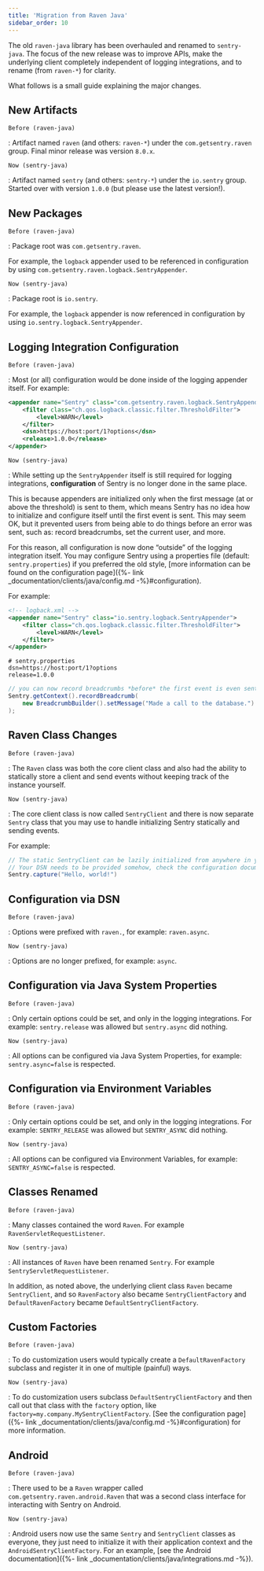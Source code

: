 ```yaml
---
title: 'Migration from Raven Java'
sidebar_order: 10
---
```


The old `raven-java` library has been overhauled and renamed to `sentry-java`. The focus of the new release was to improve APIs, make the underlying client completely independent of logging integrations, and to rename (from `raven-*`) for clarity.

What follows is a small guide explaining the major changes.

## New Artifacts

`Before (raven-java)`

: Artifact named `raven` (and others: `raven-*`) under the `com.getsentry.raven` group. Final minor release was version `8.0.x`.

`Now (sentry-java)`

: Artifact named `sentry` (and others: `sentry-*`) under the `io.sentry` group. Started over with version `1.0.0` (but please use the latest version!).

## New Packages

`Before (raven-java)`

: Package root was `com.getsentry.raven`.

  For example, the `logback` appender used to be referenced in configuration by using `com.getsentry.raven.logback.SentryAppender`.

`Now (sentry-java)`

: Package root is `io.sentry`.

  For example, the `logback` appender is now referenced in configuration by using `io.sentry.logback.SentryAppender`.

## Logging Integration Configuration

`Before (raven-java)`

: Most (or all) configuration would be done inside of the logging appender itself. For example:

  ```xml
  <appender name="Sentry" class="com.getsentry.raven.logback.SentryAppender">
      <filter class="ch.qos.logback.classic.filter.ThresholdFilter">
          <level>WARN</level>
      </filter>
      <dsn>https://host:port/1?options</dsn>
      <release>1.0.0</release>
  </appender>
  ```

`Now (sentry-java)`

: While setting up the `SentryAppender` itself is still required for logging integrations, **configuration** of Sentry is no longer done in the same place.

  This is because appenders are initialized only when the first message (at or above the threshold) is sent to them, which means Sentry has no idea how to initialize and configure itself until the first event is sent. This may seem OK, but it prevented users from being able to do things before an error was sent, such as: record breadcrumbs, set the current user, and more.

  For this reason, all configuration is now done “outside” of the logging integration itself. You may configure Sentry using a properties file (default: `sentry.properties`) if you preferred the old style, [more information can be found on the configuration page]({%- link _documentation/clients/java/config.md -%}#configuration).

  For example:

  ```xml
  <!-- logback.xml -->
  <appender name="Sentry" class="io.sentry.logback.SentryAppender">
      <filter class="ch.qos.logback.classic.filter.ThresholdFilter">
          <level>WARN</level>
      </filter>
  </appender>
  ```

  ```properties
  # sentry.properties
  dsn=https://host:port/1?options
  release=1.0.0
  ```

  ```java
  // you can now record breadcrumbs *before* the first event is even sent
  Sentry.getContext().recordBreadcrumb(
      new BreadcrumbBuilder().setMessage("Made a call to the database.").build()
  );
  ```

## Raven Class Changes

`Before (raven-java)`

: The `Raven` class was both the core client class and also had the ability to statically store a client and send events without keeping track of the instance yourself.

`Now (sentry-java)`

: The core client class is now called `SentryClient` and there is now separate `Sentry` class that you may use to handle initializing Sentry statically and sending events.

  For example:

  ```java
  // The static SentryClient can be lazily initialized from anywhere in your application.
  // Your DSN needs to be provided somehow, check the configuration documentation!
  Sentry.capture("Hello, world!")
  ```

## Configuration via DSN

`Before (raven-java)`

: Options were prefixed with `raven.`, for example: `raven.async`.

`Now (sentry-java)`

: Options are no longer prefixed, for example: `async`.

## Configuration via Java System Properties

`Before (raven-java)`

: Only certain options could be set, and only in the logging integrations. For example: `sentry.release` was allowed but `sentry.async` did nothing.

`Now (sentry-java)`

: All options can be configured via Java System Properties, for example: `sentry.async=false` is respected.

## Configuration via Environment Variables

`Before (raven-java)`

: Only certain options could be set, and only in the logging integrations. For example: `SENTRY_RELEASE` was allowed but `SENTRY_ASYNC` did nothing.

`Now (sentry-java)`

: All options can be configured via Environment Variables, for example: `SENTRY_ASYNC=false` is respected.

## Classes Renamed

`Before (raven-java)`

: Many classes contained the word `Raven`. For example `RavenServletRequestListener`.

`Now (sentry-java)`

: All instances of `Raven` have been renamed `Sentry`. For example `SentryServletRequestListener`.

  In addition, as noted above, the underlying client class `Raven` became `SentryClient`, and so `RavenFactory` also became `SentryClientFactory` and `DefaultRavenFactory` became `DefaultSentryClientFactory`.

## Custom Factories

`Before (raven-java)`

: To do customization users would typically create a `DefaultRavenFactory` subclass and register it in one of multiple (painful) ways.

`Now (sentry-java)`

: To do customization users subclass `DefaultSentryClientFactory` and then call out that class with the `factory` option, like `factory=my.company.MySentryClientFactory`. [See the configuration page]({%- link _documentation/clients/java/config.md -%}#configuration) for more information.

## Android

`Before (raven-java)`

: There used to be a `Raven` wrapper called `com.getsentry.raven.android.Raven` that was a second class interface for interacting with Sentry on Android.

`Now (sentry-java)`

: Android users now use the same `Sentry` and `SentryClient` classes as everyone, they just need to initialize it with their application context and the `AndroidSentryClientFactory`. For an example, [see the Android documentation]({%- link _documentation/clients/java/integrations.md -%}).
